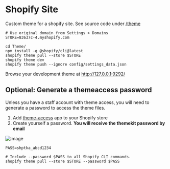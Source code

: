 # Shopify Site

Custom theme for a shopify site. See source code under [/theme](./theme)

```
# Use original domain from Settings > Domains
STORE=83637c-4.myshopify.com

cd Theme/
npm install -g @shopify/cli@latest
shopify theme pull --store $STORE
shopify theme dev
shopify theme push --ignore config/settings_data.json
```

Browse your development theme at http://127.0.0.1:9292/

## Optional: Generate a themeaccess password

Unless you have a staff account with theme access, you will need to generate a password to access the theme files.
1. Add [theme-access](https://apps.shopify.com/theme-access) app to your Shopify store
2. Create yourself a password. **You will receive the themekit password by email**

![image](https://github.com/IliasDeros/themekit-boilerplate/assets/9534435/2d0eda27-50a0-4a99-857f-ca87831d89b1)

```
PASS=shptka_abcd1234

# Include --password $PASS to all Shopify CLI commands.
shopify theme pull --store $STORE --password $PASS
```
